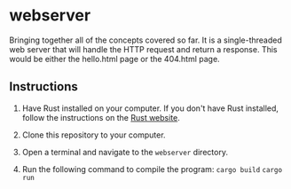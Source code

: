 # webserver
Bringing together all of the concepts covered so far. It is a single-threaded web server that will handle the HTTP request and return a response. This would be either the hello.html page or the 404.html page.

## Instructions
1. Have Rust installed on your computer. If you don't have Rust installed, follow the instructions on the [Rust website](https://www.rust-lang.org/tools/install).

2. Clone this repository to your computer.

3. Open a terminal and navigate to the `webserver` directory.

4. Run the following command to compile the program:
```cargo build```
```cargo run```
